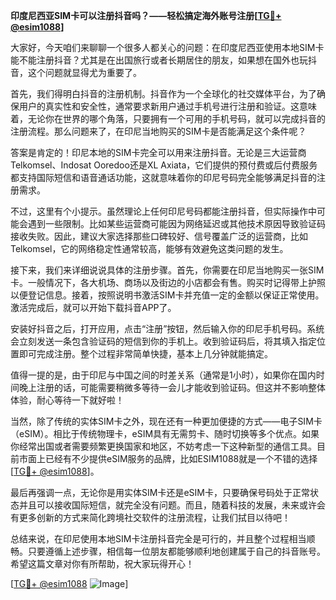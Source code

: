 **印度尼西亚SIM卡可以注册抖音吗？——轻松搞定海外账号注册[[TG💪+ @esim1088](https://t.me/s/esim1088)]**

大家好，今天咱们来聊聊一个很多人都关心的问题：在印度尼西亚使用本地SIM卡能不能注册抖音？尤其是在出国旅行或者长期居住的朋友，如果想在国外也玩抖音，这个问题就显得尤为重要了。

首先，我们得明白抖音的注册机制。抖音作为一个全球化的社交媒体平台，为了确保用户的真实性和安全性，通常要求新用户通过手机号进行注册和验证。这意味着，无论你在世界的哪个角落，只要拥有一个可用的手机号码，就可以完成抖音的注册流程。那么问题来了，在印尼当地购买的SIM卡是否能满足这个条件呢？

答案是肯定的！印尼本地的SIM卡完全可以用来注册抖音。无论是三大运营商Telkomsel、Indosat Ooredoo还是XL Axiata，它们提供的预付费或后付费服务都支持国际短信和语音通话功能，这就意味着你的印尼号码完全能够满足抖音的注册需求。

不过，这里有个小提示。虽然理论上任何印尼号码都能注册抖音，但实际操作中可能会遇到一些限制。比如某些运营商可能因为网络延迟或其他技术原因导致验证码接收失败。因此，建议大家选择那些口碑较好、信号覆盖广泛的运营商，比如Telkomsel，它的网络稳定性通常较高，能够有效避免这类问题的发生。

接下来，我们来详细说说具体的注册步骤。首先，你需要在印尼当地购买一张SIM卡。一般情况下，各大机场、商场以及街边的小店都会有售。购买时记得带上护照以便登记信息。接着，按照说明书激活SIM卡并充值一定的金额以保证正常使用。激活完成后，就可以开始下载抖音APP了。

安装好抖音之后，打开应用，点击“注册”按钮，然后输入你的印尼手机号码。系统会立刻发送一条包含验证码的短信到你的手机上。收到验证码后，将其填入指定位置即可完成注册。整个过程非常简单快捷，基本上几分钟就能搞定。

值得一提的是，由于印尼与中国之间的时差关系（通常是1小时），如果你在国内时间晚上注册的话，可能需要稍微多等待一会儿才能收到验证码。但这并不影响整体体验，耐心等待一下就好啦！

当然，除了传统的实体SIM卡之外，现在还有一种更加便捷的方式——电子SIM卡（eSIM）。相比于传统物理卡，eSIM具有无需剪卡、随时切换等多个优点。如果你经常出国或者需要频繁更换国家和地区，不妨考虑一下这种新型的通信工具。目前市面上已经有不少提供eSIM服务的品牌，比如ESIM1088就是一个不错的选择[[TG💪+ @esim1088](https://t.me/s/esim1088)]。

最后再强调一点，无论你是用实体SIM卡还是eSIM卡，只要确保号码处于正常状态并且可以接收国际短信，就完全没有问题。而且，随着科技的发展，未来或许会有更多创新的方式来简化跨境社交软件的注册流程，让我们拭目以待吧！

总结来说，在印尼使用本地SIM卡注册抖音完全是可行的，并且整个过程相当顺畅。只要遵循上述步骤，相信每一位朋友都能够顺利地创建属于自己的抖音账号。希望这篇文章对你有所帮助，祝大家玩得开心！

[[TG💪+ @esim1088](https://t.me/s/esim1088) ![Image](https://i.postimg.cc/4NQfJmqS/Snipaste-2025-05-13-00-14-12.png)]